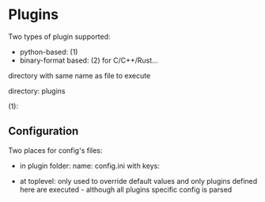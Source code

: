 # Plugins

Two types of plugin supported:
- python-based: (1)
- binary-format based: (2)
    for C/C++/Rust...

directory with same name as file to execute

directory: plugins

(1):



## Configuration

Two places for config's files:
- in plugin folder:
name: config.ini
with keys:

- at toplevel:
only used to override default values and only plugins defined here are executed - although all plugins specific config is parsed